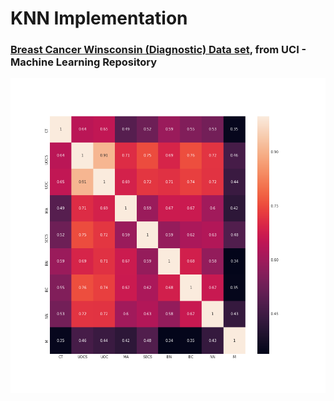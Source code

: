 # KNN Implementation

### [Breast Cancer Winsconsin (Diagnostic) Data set](https://archive.ics.uci.edu/ml/machine-learning-databases/breast-cancer-wisconsin/breast-cancer-wisconsin.data), from UCI - Machine Learning Repository 

![Heat map with attributes](images/heat-map.png "Heat map with attributes")
